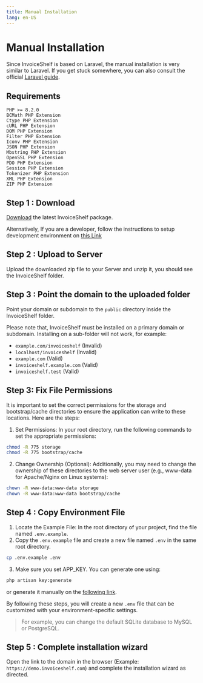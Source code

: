 ```yaml
---
title: Manual Installation
lang: en-US
---
```


# Manual Installation

Since InvoiceShelf is based on Laravel, the manual installation is very similar to Laravel. If you get stuck somewhere, you can also consult the official [Laravel guide](https://laravel.com/docs/11.x/deployment#nginx).

## Requirements

```
PHP >= 8.2.0
BCMath PHP Extension
Ctype PHP Extension
cURL PHP Extension
DOM PHP Extension
Filter PHP Extension
Iconv PHP Extension
JSON PHP Extension
Mbstring PHP Extension
OpenSSL PHP Extension
PDO PHP Extension
Session PHP Extension
Tokenizer PHP Extension
XML PHP Extension
ZIP PHP Extension
```

## Step 1 : Download

[Download](http://invoiceshelf.com/) the latest InvoiceShelf package.

Alternatively, If you are a developer, follow the instructions to setup development environment on [this Link](./developer-guide.md)

## Step 2 : Upload to Server

Upload the downloaded zip file to your Server and unzip it, you should see the InvoiceShelf folder.

## Step 3 : Point the domain to the uploaded folder

Point your domain or subdomain to the `public` directory inside the InvoiceShelf folder.

Please note that, InvoiceShelf must be installed on a primary domain or subdomain. Installing on a sub-folder will not work, for example:

- `example.com/invoiceshelf` (Invalid)
- `localhost/invoiceshelf` (Invalid)
- `example.com` (Valid)
- `invoiceshelf.example.com` (Valid)
- `invoiceshelf.test` (Valid)

## Step 3: Fix File Permissions

It is important to set the correct permissions for the storage and bootstrap/cache directories to ensure the application can write to these locations. Here are the steps:

1. Set Permissions: In your root directory, run the following commands to set the appropriate permissions:

```sh
chmod -R 775 storage
chmod -R 775 bootstrap/cache
```

2. Change Ownership (Optional): Additionally, you may need to change the ownership of these directories to the web server user (e.g., www-data for Apache/Nginx on Linux systems):

```sh
chown -R www-data:www-data storage
chown -R www-data:www-data bootstrap/cache
```

## Step 4 : Copy Environment File

1. Locate the Example File: In the root directory of your project, find the file named `.env.example`.
2. Copy the `.env.example` file and create a new file named `.env` in the same root directory.

```sh
cp .env.example .env
```
3. Make sure you set APP_KEY. You can generate one using:

```sh
php artisan key:generate
```

or generate it manually on the [following link](https://generate-random.org/laravel-key-generator).


By following these steps, you will create a new `.env` file that can be customized with your environment-specific settings.

> For example, you can change the default SQLite database to MySQL or PostgreSQL.

## Step 5 : Complete installation wizard

Open the link to the domain in the browser (Example: `https://demo.invoiceshelf.com`) and complete the installation wizard as directed.
